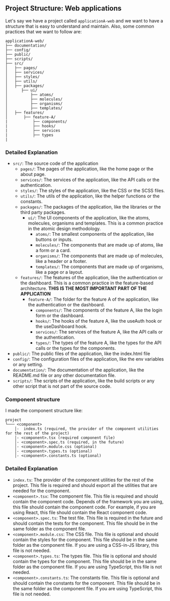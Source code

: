 
## Project Structure: Web applications

Let's say we have a project called `applicationA-web` and we want to have a structure that is easy to understand and maintain. Also, some common practices that we want to follow are:

```
applicationA-web/
├── documentation/
├── config/
├── public/
├── scripts/
├── src/
│   ├── pages/
│   ├── services/
│   ├── styles/
│   ├── utils/
│   ├── packages/
│      ├── ui/
│          ├── atoms/
│          ├── molecules/
│          ├── organisms/
│          ├── templates/
│   ├── features/
│       ├── feature-A/
|           ├── components/ 
|           ├── hooks/
|           ├── services
|           ├── types
|
```

### Detailed Explanation

- `src/`: The source code of the application
    - `pages/`: The pages of the application, like the home page or the about page.
    - `services/`: The services of the application, like the API calls or the authentication.
    - `styles/`: The styles of the application, like the CSS or the SCSS files.
    - `utils/`: The utils of the application, like the helper functions or the constants.
    - `packages/`: The packages of the application, like the libraries or the third party packages.
        - `ui/`: The UI components of the application, like the atoms, molecules, organisms and templates. This is a common practice in the atomic design methodology.
            - `atoms/`: The smallest components of the application, like buttons or inputs.
            - `molecules/`: The components that are made up of atoms, like a form or a card.
            - `organisms/`: The components that are made up of molecules, like a header or a footer.
            - `templates/`: The components that are made up of organisms, like a page or a layout.
    - `features/`: The features of the application, like the authentication or the dashboard. This is a common practice in the feature-based architecture. **THIS IS THE MOST IMPORTANT PART OF THE APPLICATION**
        - `feature-A/`: The folder for the feature A of the application, like the authentication or the dashboard.
            - `components/`: The components of the feature A, like the login form or the dashboard.
            - `hooks/`: The hooks of the feature A, like the useAuth hook or the useDashboard hook.
            - `services/`: The services of the feature A, like the API calls or the authentication.
            - `types/`: The types of the feature A, like the types for the API calls or the types for the components.
- `public/`: The public files of the application, like the index.html file
- `config/`: The configuration files of the application, like the env variables or any setting.
- `documentation/`: The documentation of the application, like the README.md file or any other documentation file.
- `scripts/`: The scripts of the application, like the build scripts or any other script that is not part of the source code.


### Component structure

I made the component structure like:

```
project
└─── <component>
    │-  index.ts (required, the provider of the component utilities for the rest of the project)
    │- <component>.tsx (required component file)
    │- <component>.spec.ts (required, in the future)
    │- <component>.module.css (optional)
    │- <component>.types.ts (optional)
    │- <component>.constants.ts (optional)
```


### Detailed Explanation

- `index.ts`: The provider of the component utilities for the rest of the project. This file is required and should export all the utilities that are needed for the component.
- `<component>.tsx`: The component file. This file is required and should contain the component code. Depends of the framework you are using, this file should contain the component code. For example, if you are using React, this file should contain the React component code.
- `<component>.spec.ts`: The test file. This file is required in the future and should contain the tests for the component. This file should be in the same folder as the component file.
- `<component>.module.css`: The CSS file. This file is optional and should contain the styles for the component. This file should be in the same folder as the component file. If you are using a CSS-in-JS library, this file is not needed.
- `<component>.types.ts`: The types file. This file is optional and should contain the types for the component. This file should be in the same folder as the component file. If you are using TypeScript, this file is not needed.
- `<component>.constants.ts`: The constants file. This file is optional and should contain the constants for the component. This file should be in the same folder as the component file. If you are using TypeScript, this file is not needed.
